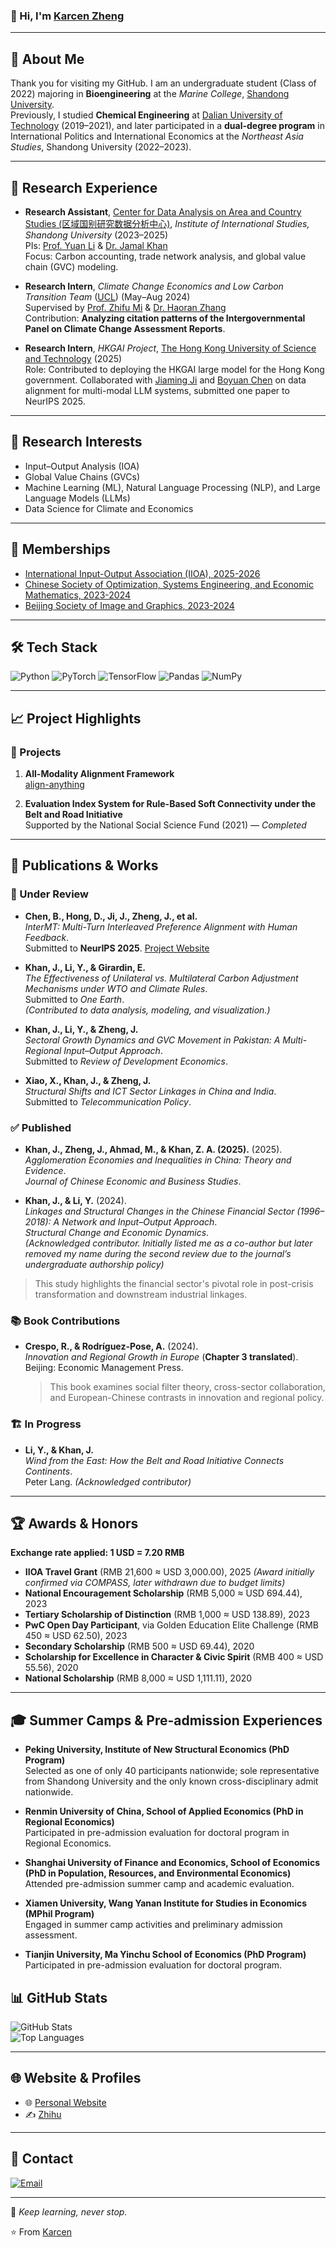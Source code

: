 ### 👋 Hi, I'm [Karcen Zheng](https://karcen.github.io/zhengjiacheng.github.io/)

---

## 🚀 About Me

Thank you for visiting my GitHub. I am an undergraduate student (Class of 2022) majoring in **Bioengineering** at the *Marine College*, [Shandong University](https://www.en.sdu.edu.cn/).  
Previously, I studied **Chemical Engineering** at [Dalian University of Technology](https://en.dlut.edu.cn/) (2019–2021), and later participated in a **dual-degree program** in International Politics and International Economics at the *Northeast Asia Studies*, Shandong University (2022–2023).

---

## 🧪 Research Experience

- **Research Assistant**, [Center for Data Analysis on Area and Country Studies (区域国别研究数据分析中心)](https://iis.wh.sdu.edu.cn/), *Institute of International Studies, Shandong University* (2023–2025)  
  PIs: [Prof. Yuan Li](https://esnea.wh.sdu.edu.cn/info/1024/1208.htm) & [Dr. Jamal Khan](https://iis.wh.sdu.edu.cn/info/1216/2395.htm)  
  Focus: Carbon accounting, trade network analysis, and global value chain (GVC) modeling.

- **Research Intern**, *Climate Change Economics and Low Carbon Transition Team* ([UCL](https://www.ucl.ac.uk/bartlett/construction/)) (May–Aug 2024)  
  Supervised by [Prof. Zhifu Mi](https://www.ucl.ac.uk/bartlett/construction/people/dr-zhifu-mi) & [Dr. Haoran Zhang](https://orcid.org/0000-0002-8751-5407)  
  Contribution: **Analyzing citation patterns of the Intergovernmental Panel on Climate Change Assessment Reports**.

- **Research Intern**, *HKGAI Project*, [The Hong Kong University of Science and Technology](https://hkust.edu.hk) (2025)  
  Role: Contributed to deploying the HKGAI large model for the Hong Kong government. Collaborated with [Jiaming Ji](https://jijiaming.com/) and [Boyuan Chen](https://cby-pku.github.io/) on data alignment for multi-modal LLM systems, submitted one paper to NeurIPS 2025.

---

## 🔬 Research Interests

- Input–Output Analysis (IOA)  
- Global Value Chains (GVCs)  
- Machine Learning (ML), Natural Language Processing (NLP), and Large Language Models (LLMs)  
- Data Science for Climate and Economics  

---

## 🔗 Memberships

- [International Input-Output Association (IIOA), 2025-2026](https://www.iioa.org/)  
- [Chinese Society of Optimization, Systems Engineering, and Economic Mathematics, 2023-2024](http://www.scope.org.cn/default.aspx)  
- [Beijing Society of Image and Graphics, 2023-2024](http://www.bsig.org.cn/)

---

## 🛠️ Tech Stack

![Python](https://img.shields.io/badge/-Python-black?style=flat-square&logo=python)
![PyTorch](https://img.shields.io/badge/-PyTorch-black?style=flat-square&logo=pytorch)
![TensorFlow](https://img.shields.io/badge/-TensorFlow-black?style=flat-square&logo=tensorflow)
![Pandas](https://img.shields.io/badge/-Pandas-black?style=flat-square&logo=pandas)
![NumPy](https://img.shields.io/badge/-NumPy-black?style=flat-square&logo=numpy)

---

## 📈 Project Highlights

### 🧠 Projects

1. **All-Modality Alignment Framework**  
   [align-anything](https://github.com/PKU-Alignment/align-anything)

2. **Evaluation Index System for Rule-Based Soft Connectivity under the Belt and Road Initiative**  
   Supported by the National Social Science Fund (2021) — *Completed*

---

## 📄 Publications & Works

### 📝 Under Review

- **Chen, B., Hong, D., Ji, J., **Zheng, J.**, et al.**  
  *InterMT: Multi-Turn Interleaved Preference Alignment with Human Feedback*.  
  Submitted to **NeurIPS 2025**. [Project Website](https://pku-intermt.github.io)

- **Khan, J., Li, Y., & Girardin, E.**  
  *The Effectiveness of Unilateral vs. Multilateral Carbon Adjustment Mechanisms under WTO and Climate Rules*.  
  Submitted to *One Earth*.  
  *(Contributed to data analysis, modeling, and visualization.)*

- **Khan, J., Li, Y., & **Zheng, J.****  
  *Sectoral Growth Dynamics and GVC Movement in Pakistan: A Multi-Regional Input–Output Approach*.  
  Submitted to *Review of Development Economics*.

- **Xiao, X., Khan, J., & **Zheng, J.****  
  *Structural Shifts and ICT Sector Linkages in China and India*.  
  Submitted to *Telecommunication Policy*.

### ✅ Published

- **Khan, J., **Zheng, J.**, Ahmad, M., & Khan, Z. A. (2025).** (2025).  
  *Agglomeration Economies and Inequalities in China: Theory and Evidence*.  
  *Journal of Chinese Economic and Business Studies*.

- **Khan, J., & Li, Y.** (2024).  
  *Linkages and Structural Changes in the Chinese Financial Sector (1996–2018): A Network and Input–Output Approach*.  
  *Structural Change and Economic Dynamics*.  
  *(Acknowledged contributor. _Initially listed me as a co-author but later removed my name during the second review due to the journal’s undergraduate authorship policy_)*

> This study highlights the financial sector's pivotal role in post-crisis transformation and downstream industrial linkages.

### 📚 Book Contributions

- **Crespo, R., & Rodríguez-Pose, A.** (2024).  
  *Innovation and Regional Growth in Europe* (**Chapter 3 translated**).  
  Beijing: Economic Management Press.  
  > This book examines social filter theory, cross-sector collaboration, and European-Chinese contrasts in innovation and regional policy.

### 🏗️ In Progress

- **Li, Y., & Khan, J.**  
  *Wind from the East: How the Belt and Road Initiative Connects Continents*.  
  Peter Lang. *(Acknowledged contributor)*

---

## 🏆 Awards & Honors

**Exchange rate applied: 1 USD = 7.20 RMB**  

- **IIOA Travel Grant** (RMB 21,600 ≈ USD 3,000.00), 2025 *(Award initially confirmed via COMPASS, later withdrawn due to budget limits)*  
- **National Encouragement Scholarship** (RMB 5,000 ≈ USD 694.44), 2023  
- **Tertiary Scholarship of Distinction** (RMB 1,000 ≈ USD 138.89), 2023  
- **PwC Open Day Participant**, via Golden Education Elite Challenge (RMB 450 ≈ USD 62.50), 2023  
- **Secondary Scholarship** (RMB 500 ≈ USD 69.44), 2020  
- **Scholarship for Excellence in Character & Civic Spirit** (RMB 400 ≈ USD 55.56), 2020  
- **National Scholarship** (RMB 8,000 ≈ USD 1,111.11), 2020  

---

## 🎓 Summer Camps & Pre-admission Experiences  

- **Peking University, Institute of New Structural Economics (PhD Program)**  
  Selected as one of only 40 participants nationwide; sole representative from Shandong University and the only known cross-disciplinary admit nationwide.  

- **Renmin University of China, School of Applied Economics (PhD in Regional Economics)**  
  Participated in pre-admission evaluation for doctoral program in Regional Economics.  

- **Shanghai University of Finance and Economics, School of Economics (PhD in Population, Resources, and Environmental Economics)**  
  Attended pre-admission summer camp and academic evaluation.  

- **Xiamen University, Wang Yanan Institute for Studies in Economics (MPhil Program)**  
  Engaged in summer camp activities and preliminary admission assessment.  

- **Tianjin University, Ma Yinchu School of Economics (PhD Program)**  
  Participated in pre-admission evaluation for doctoral program.  


## 📊 GitHub Stats

![GitHub Stats](https://github-readme-stats.vercel.app/api?username=Karcen&show_icons=true&theme=radical)  
![Top Languages](https://github-readme-stats.vercel.app/api/top-langs/?username=Karcen&layout=compact&theme=radical)

---

## 🌐 Website & Profiles

- 🌐 [Personal Website](https://karcen.github.io/zhengjiacheng.github.io/)  
- ✍️ [Zhihu](https://www.zhihu.com/people/karcenzheng)

---

## 💌 Contact

[![Email](https://img.shields.io/badge/Email-me-blue?style=flat-square&logo=gmail)](mailto:karcenzheng17@gmail.com)

---

📢 *Keep learning, never stop.*  

⭐️ From [Karcen](https://github.com/Karcen)
